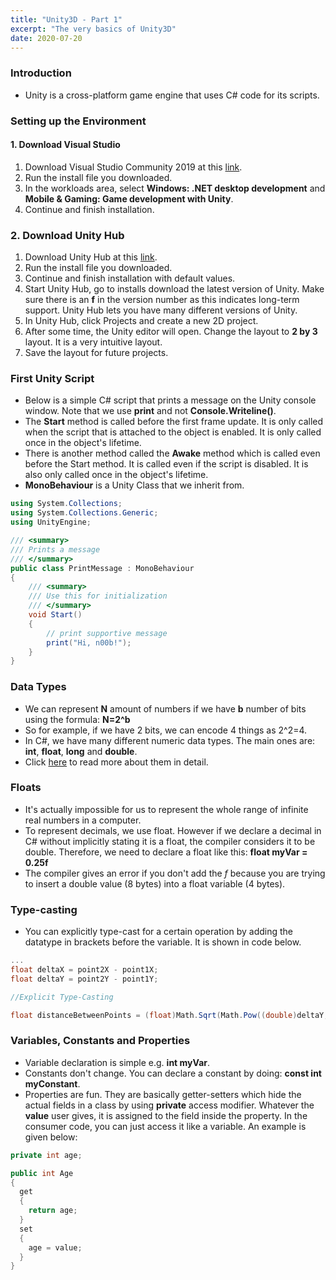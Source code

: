```yaml
---
title: "Unity3D - Part 1"
excerpt: "The very basics of Unity3D"
date: 2020-07-20
---
```


### Introduction

 - Unity is a cross-platform game engine that uses C# code for its scripts.

### Setting up the Environment

#### 1. Download Visual Studio

1. Download Visual Studio Community 2019 at this [link](http://www.visualstudio.com/).
2. Run the install file you downloaded.
3. In the workloads area, select **Windows: .NET desktop development** and **Mobile & Gaming: Game development with Unity**.
4. Continue and finish installation.

### 2. Download Unity Hub

1. Download Unity Hub at this [link]( http://unity.com/).
2. Run the install file you downloaded.
3. Continue and finish installation with default values.
3. Start Unity Hub, go to installs download the latest version of Unity. Make sure there is an **f** in the version number as this indicates long-term support. Unity Hub lets you have many different versions of Unity.
4. In Unity Hub, click Projects and create a new 2D project.
5. After some time, the Unity editor will open. Change the layout to **2 by 3** layout. It is a very intuitive layout.
6. Save the layout for future projects.

### First Unity Script

- Below is a simple C# script that prints a message on the Unity console window. Note that we use **print** and not **Console.Writeline()**.
- The **Start** method is called before the first frame update. It is only called when the script that is attached to the object is enabled. It is only called once in the object's lifetime.
- There is another method called the **Awake** method which is called even before the Start method. It is called even if the script is disabled. It is also only called once in the object's lifetime.
- **MonoBehaviour** is a Unity Class that we inherit from.


```cs
using System.Collections;
using System.Collections.Generic;
using UnityEngine;

/// <summary>
/// Prints a message
/// </summary>
public class PrintMessage : MonoBehaviour
{
	/// <summary>
	/// Use this for initialization
	/// </summary>
	void Start()
	{
		// print supportive message
        print("Hi, n00b!");
	}
}
```


### Data Types

 - We can represent **N** amount of numbers if we have **b** number of bits using the formula: **N=2^b**
 - So for example, if we have 2 bits, we can encode 4 things as 2^2=4.
 - In C#, we have many different numeric data types. The main ones are: **int**,  **float**, **long** and **double**.
 - Click [here](https://docs.microsoft.com/en-us/dotnet/csharp/language-reference/builtin-types/integral-numeric-types) to read more about them in detail.



### Floats

 - It's actually impossible for us to represent the whole range of infinite real numbers in a computer.
 - To represent decimals, we use float. However if we declare a decimal in C# without implicitly stating it is a float, the compiler considers it to be double. Therefore, we need to declare a float like this: **float myVar = 0.25f**
 - The compiler gives an error if you don't add the *f* because you are trying to insert a double value (8 bytes) into a float variable (4 bytes).

### Type-casting

 - You can explicitly type-cast for a certain operation by adding the datatype in brackets before the variable. It is shown in code below.


 ```cs
 ...
 float deltaX = point2X - point1X;
 float deltaY = point2Y - point1Y;

 //Explicit Type-Casting

 float distanceBetweenPoints = (float)Math.Sqrt(Math.Pow((double)deltaY, 2) + (Math.Pow((double)deltaX, 2)));
 ```


### Variables, Constants and Properties

 - Variable declaration is simple e.g. **int myVar**.
 - Constants don't change. You can declare a constant by doing: **const int myConstant**.
 - Properties are fun. They are basically getter-setters which hide the actual fields in a class by using **private** access modifier. Whatever the **value** user gives, it is assigned to the field inside the property. In the consumer code, you can just access it like a variable. An example is given below:

 ```cs
 private int age;

 public int Age
 {
   get
   {
     return age;
   }
   set
   {
     age = value;
   }
 }
 ```
